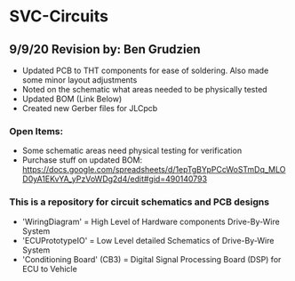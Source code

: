 # SVC-Circuits
## 9/9/20 Revision by: Ben Grudzien
- Updated PCB to THT components for ease of soldering. Also made some minor layout adjustments
- Noted on the schematic what areas needed to be physically tested
- Updated BOM (Link Below)
- Created new Gerber files for JLCpcb

### Open Items:
- Some schematic areas need physical testing for verification
- Purchase stuff on updated BOM: https://docs.google.com/spreadsheets/d/1epTgBYpPCcWoSTmDq_MLOD0yA1EKvYA_yPzVoWDg2d4/edit#gid=490140793

### This is a repository for circuit schematics and PCB designs 
- 'WiringDiagram' = High Level of Hardware components Drive-By-Wire System
- 'ECUPrototypeIO' = Low Level detailed Schematics of Drive-By-Wire System
- 'Conditioning Board' (CB3) = Digital Signal Processing Board (DSP) for ECU to Vehicle 
